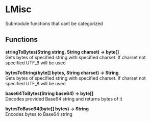 # LMisc
Submodule functions that cant be categorized
## Functions
**stringToBytes(String string, String charset) -> byte[]**\
Gets bytes of specified string with specified charset. If charset not specified UTF_8 will be used

**bytesToString(byte[] bytes, String charset) -> String**\
Gets bytes of specified string with specified charset. If charset not specified UTF_8 will be used

**base64ToBytes(String base64) -> byte[]**\
Decodes provided Base64 string and returns bytes of it

**bytesToBase64(byte[] bytes) -> String**\
Encodes bytes to Base64 string
